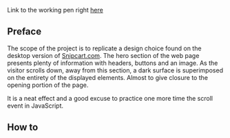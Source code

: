 Link to the working pen right [here](https://codepen.io/borntofrappe/full/gvydqN/)

## Preface

The scope of the project is to replicate a design choice found on the desktop version of [Snipcart.com](https://snipcart.com/). 
The hero section of the web page presents plenty of information with headers, buttons and an image. 
As the visitor scrolls down, away from this section, a dark surface is superimposed on the entirety of the displayed elements. Almost to give closure to the opening portion of the page.

It is a neat effect and a good excuse to practice one more time the scroll event in JavaScript.

## How to
